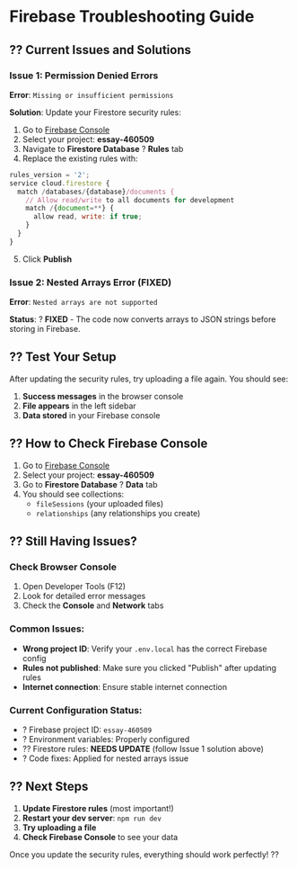 # Firebase Troubleshooting Guide

## ?? Current Issues and Solutions

### Issue 1: Permission Denied Errors
**Error**: `Missing or insufficient permissions`

**Solution**: Update your Firestore security rules:

1. Go to [Firebase Console](https://console.firebase.google.com/)
2. Select your project: **essay-460509**
3. Navigate to **Firestore Database** ? **Rules** tab
4. Replace the existing rules with:

```javascript
rules_version = '2';
service cloud.firestore {
  match /databases/{database}/documents {
    // Allow read/write to all documents for development
    match /{document=**} {
      allow read, write: if true;
    }
  }
}
```

5. Click **Publish**

### Issue 2: Nested Arrays Error (FIXED)
**Error**: `Nested arrays are not supported`

**Status**: ? **FIXED** - The code now converts arrays to JSON strings before storing in Firebase.

## ?? Test Your Setup

After updating the security rules, try uploading a file again. You should see:

1. **Success messages** in the browser console
2. **File appears** in the left sidebar
3. **Data stored** in your Firebase console

## ?? How to Check Firebase Console

1. Go to [Firebase Console](https://console.firebase.google.com/)
2. Select your project: **essay-460509**
3. Go to **Firestore Database** ? **Data** tab
4. You should see collections:
   - `fileSessions` (your uploaded files)
   - `relationships` (any relationships you create)

## ?? Still Having Issues?

### Check Browser Console
1. Open Developer Tools (F12)
2. Look for detailed error messages
3. Check the **Console** and **Network** tabs

### Common Issues:
- **Wrong project ID**: Verify your `.env.local` has the correct Firebase config
- **Rules not published**: Make sure you clicked "Publish" after updating rules
- **Internet connection**: Ensure stable internet connection

### Current Configuration Status:
- ? Firebase project ID: `essay-460509`
- ? Environment variables: Properly configured
- ?? Firestore rules: **NEEDS UPDATE** (follow Issue 1 solution above)
- ? Code fixes: Applied for nested arrays issue

## ?? Next Steps

1. **Update Firestore rules** (most important!)
2. **Restart your dev server**: `npm run dev`
3. **Try uploading a file**
4. **Check Firebase Console** to see your data

Once you update the security rules, everything should work perfectly! ??